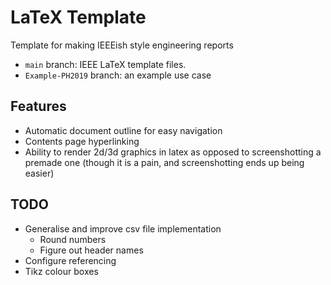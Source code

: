 # LaTeX Template
Template for making IEEEish style engineering reports
- `main` branch: IEEE LaTeX template files.
- `Example-PH2019` branch: an example use case

## Features
- Automatic document outline for easy navigation
- Contents page hyperlinking
- Ability to render 2d/3d graphics in latex as opposed to screenshotting a premade one (though it is a pain, and screenshotting ends up being easier)

## TODO
- Generalise and improve csv file implementation
    - Round numbers
    - Figure out header names
- Configure referencing
- Tikz colour boxes




